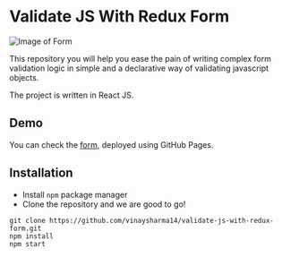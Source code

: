 # Validate JS With Redux Form

![Image of Form](https://imgur.com/a/DO1qNwA)

This repository you will help you ease the pain of writing complex form validation logic in simple and a declarative way of validating javascript objects.

The project is written in React JS.


## Demo

You can check the [form](https://vinaysharma14.github.io/validate-js-with-redux-form/), deployed using GitHub Pages.

## Installation

- Install `npm` package manager
- Clone the repository and we are good to go!

``` 
git clone https://github.com/vinaysharma14/validate-js-with-redux-form.git
npm install
npm start
```
